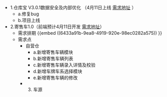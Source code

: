 - 1.仓库宝 V3.0.1数据安全及内部优化 （4月11日上线 [需求地址](http://doc.xin.com/pages/viewpage.action?pageId=18266515) ）
	- a.修复bug
	- b.项目上线
- 2.寄售车1.0（前端预计4月11日开发 [需求地址](http://doc.xin.com/pages/viewpage.action?pageId=18270689)）
	- 需求排期 {{embed ((6433a91b-9ea8-4919-920e-98ec0282a575)) }}
	- 需求点
		- 自营仓
			- a.新增寄售车辆模块
			- b.新增寄售车辆列表
			- c.新增寄售车辆录入详情及校验
			- d.新增车牌车系选择模块
			- e.新增寄售车辆的修改
		- 3. 车源